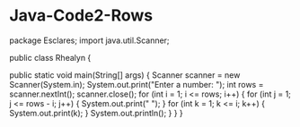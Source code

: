 # Java-Code2-Rows
package Esclares;
import java.util.Scanner;

public class Rhealyn {

public static void main(String[] args) {
        Scanner scanner = new Scanner(System.in);
        System.out.print("Enter a number: ");
        int rows = scanner.nextInt();
        scanner.close();
        for (int i = 1; i <= rows; i++) {
            for (int j = 1; j <= rows - i; j++) {
                System.out.print(" ");
            }
            for (int k = 1; k <= i; k++) {
                System.out.print(k);
            }
            System.out.println();
        }
}
}
